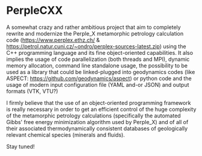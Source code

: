 # PerpleCXX
A somewhat crazy and rather ambitious project that aim to completely rewrite and modernize the Perple_X metamorphic petrology calculation code (https://www.perplex.ethz.ch/ & https://petrol.natur.cuni.cz/~ondro/perplex-sources-latest.zip) using the C++ programming language and its fine object-oriented capabilities. It also implies the usage of code parallelization (both threads and MPI), dynamic memory allocation, command line standalone usage, the possibility to be used as a library that could be linked-plugged into geodynamics codes (like ASPECT: https://github.com/geodynamics/aspect) or python code and the usage of modern input configuration file (YAML and-or JSON) and output formats (VTK, VTU?)

I firmly believe that the use of an object-oriented programming framework is really necessary in order to get an efficient control of the huge complexity of the metamorphic petrology calculations (specifically the automated Gibbs' free energy minimization algorithm used by Perple_X) and of all of their associated thermodynamically consistent databases of geologically relevant chemical species (minerals and fluids).

Stay tuned!
